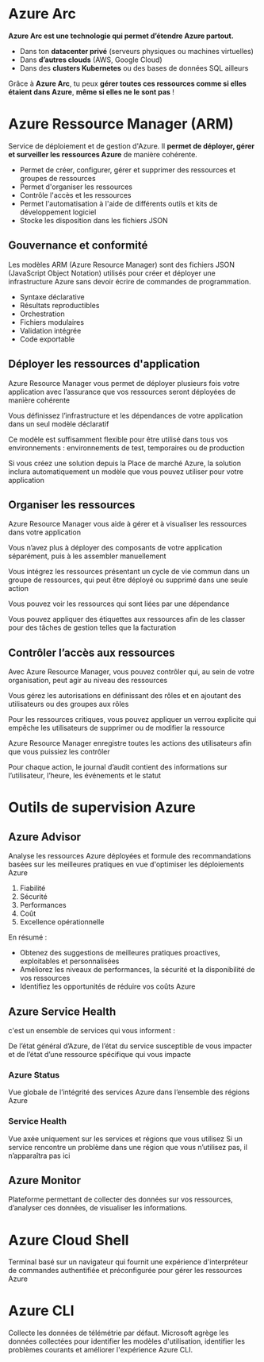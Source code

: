 # Azure Arc
**Azure Arc est une technologie qui permet d’étendre Azure partout.**

- Dans ton **datacenter privé** (serveurs physiques ou machines virtuelles)
- Dans **d’autres clouds** (AWS, Google Cloud)
- Dans des **clusters Kubernetes** ou des bases de données SQL ailleurs

Grâce à **Azure Arc**, tu peux **gérer toutes ces ressources comme si elles étaient dans Azure**, **même si elles ne le sont pas** !

# Azure Ressource Manager (ARM)
Service de déploiement et de gestion d'Azure. Il **permet de déployer, gérer et surveiller les ressources Azure** de manière cohérente.

- Permet de créer, configurer, gérer et supprimer des ressources et groupes de ressources
- Permet d'organiser les ressources
- Contrôle l'accès et les ressources
- Permet l'automatisation à l'aide de différents outils et kits de développement logiciel
- Stocke les disposition dans les fichiers JSON

## Gouvernance et conformité
Les modèles ARM (Azure Resource Manager) sont des fichiers JSON (JavaScript Object Notation) utilisés pour créer et déployer une infrastructure Azure sans devoir écrire de commandes de programmation.

- Syntaxe déclarative
- Résultats reproductibles
- Orchestration
- Fichiers modulaires
- Validation intégrée
- Code exportable

## Déployer les ressources d'application
Azure Resource Manager vous permet de déployer plusieurs fois votre application avec l’assurance que vos ressources seront déployées de manière cohérente

Vous définissez l’infrastructure et les dépendances de votre application dans un seul modèle déclaratif

Ce modèle est suffisamment flexible pour être utilisé dans tous vos environnements : environnements de test, temporaires ou de production

Si vous créez une solution depuis la Place de marché Azure, la solution inclura automatiquement un modèle que vous pouvez utiliser pour votre application

## Organiser les ressources

Azure Resource Manager vous aide à gérer et à visualiser les ressources dans votre application

Vous n’avez plus à déployer des composants de votre application séparément, puis à les assembler manuellement

Vous intégrez les ressources présentant un cycle de vie commun dans un groupe de ressources, qui peut être déployé ou supprimé dans une seule action

Vous pouvez voir les ressources qui sont liées par une dépendance

Vous pouvez appliquer des étiquettes aux ressources afin de les classer pour des tâches de gestion telles que la facturation

## Contrôler l’accès aux ressources

Avec Azure Resource Manager, vous pouvez contrôler qui, au sein de votre organisation, peut agir au niveau des ressources

Vous gérez les autorisations en définissant des rôles et en ajoutant des utilisateurs ou des groupes aux rôles

Pour les ressources critiques, vous pouvez appliquer un verrou explicite qui empêche les utilisateurs de supprimer ou de modifier la ressource

Azure Resource Manager enregistre toutes les actions des utilisateurs afin que vous puissiez les contrôler

Pour chaque action, le journal d’audit contient des informations sur l’utilisateur, l’heure, les événements et le statut

# Outils de supervision Azure

## Azure Advisor

Analyse les ressources Azure déployées et formule des recommandations basées sur les meilleures pratiques en vue d'optimiser les déploiements Azure

1. Fiabilité
2. Sécurité
3. Performances
4. Coût
5. Excellence opérationnelle

En résumé :

- Obtenez des suggestions de meilleures pratiques proactives, exploitables et personnalisées
- Améliorez les niveaux de performances, la sécurité et la disponibilité de vos ressources
- Identifiez les opportunités de réduire vos coûts Azure

## Azure Service Health
c'est un ensemble de services qui vous informent :

De l’état général d’Azure, de l’état du service susceptible de vous impacter et de l’état d’une ressource spécifique qui vous impacte

### Azure Status
Vue globale de l’intégrité des services Azure dans l’ensemble des régions Azure

### Service Health
Vue axée uniquement sur les services et régions que vous utilisez
Si un service rencontre un problème dans une région que vous n’utilisez pas, il n’apparaîtra pas ici

## Azure Monitor
Plateforme permettant de collecter des données sur vos ressources, d’analyser ces données, de visualiser les informations.
# Azure Cloud Shell
Terminal basé sur un navigateur qui fournit une expérience d'interpréteur de commandes authentifiée et préconfigurée pour gérer les ressources Azure
# Azure CLI
Collecte les données de télémétrie par défaut. Microsoft agrège les données collectées pour identifier les modèles d'utilisation, identifier les problèmes courants et améliorer l'expérience Azure CLI.